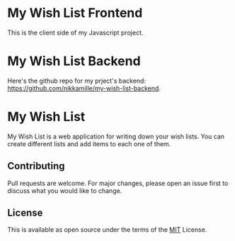 # My Wish List Frontend

This is the client side of my Javascript project. 

# My Wish List Backend

Here's the github repo for my prject's backend: https://github.com/nikkamille/my-wish-list-backend.

# My Wish List

My Wish List is a web application for writing down your wish lists. You can create different lists and add items to each one of them.

## Contributing

Pull requests are welcome. For major changes, please open an issue first to discuss what you would like to change.

## License

This is available as open source under the terms of the [MIT](https://opensource.org/licenses/MIT) License.